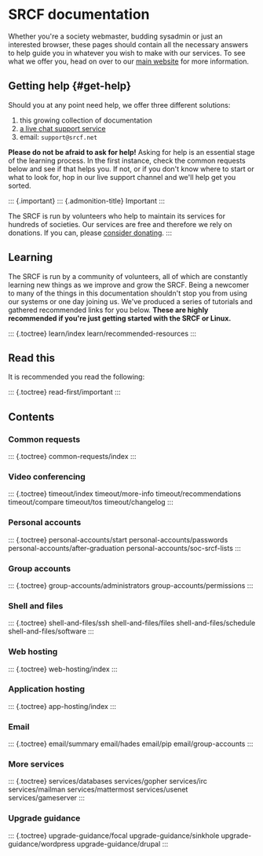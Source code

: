 SRCF documentation
==================

Whether you\'re a society webmaster, budding sysadmin or just an
interested browser, these pages should contain all the necessary answers
to help guide you in whatever you wish to make with our services. To see
what we offer you, head on over to our [main
website](https://www.srcf.net) for more information.

Getting help {#get-help}
------------

Should you at any point need help, we offer three different solutions:

1.  this growing collection of documentation
2.  [a live chat support
    service](https://webchat.srcf.net/?channels=support)
3.  email: `support@srcf.net`

**Please do not be afraid to ask for help!** Asking for help is an
essential stage of the learning process. In the first instance, check
the common requests below and see if that helps you. If not, or if you
don\'t know where to start or what to look for, hop in our live support
channel and we\'ll help get you sorted.

::: {.important}
::: {.admonition-title}
Important
:::

The SRCF is run by volunteers who help to maintain its services for
hundreds of societies. Our services are free and therefore we rely on
donations. If you can, please [consider
donating](https://www.srcf.net/donate).
:::

Learning
--------

The SRCF is run by a community of volunteers, all of which are
constantly learning new things as we improve and grow the SRCF. Being a
newcomer to many of the things in this documentation shouldn\'t stop you
from using our systems or one day joining us. We\'ve produced a series
of tutorials and gathered recommended links for you below. **These are
highly recommended if you\'re just getting started with the SRCF or
Linux.**

::: {.toctree}
learn/index learn/recommended-resources
:::

Read this
---------

It is recommended you read the following:

::: {.toctree}
read-first/important
:::

Contents
--------

### Common requests

::: {.toctree}
common-requests/index
:::

### Video conferencing

::: {.toctree}
timeout/index timeout/more-info timeout/recommendations timeout/compare
timeout/tos timeout/changelog
:::

### Personal accounts

::: {.toctree}
personal-accounts/start personal-accounts/passwords
personal-accounts/after-graduation personal-accounts/soc-srcf-lists
:::

### Group accounts

::: {.toctree}
group-accounts/administrators group-accounts/permissions
:::

### Shell and files

::: {.toctree}
shell-and-files/ssh shell-and-files/files shell-and-files/schedule
shell-and-files/software
:::

### Web hosting

::: {.toctree}
web-hosting/index
:::

### Application hosting

::: {.toctree}
app-hosting/index
:::

### Email

::: {.toctree}
email/summary email/hades email/pip email/group-accounts
:::

### More services

::: {.toctree}
services/databases services/gopher services/irc services/mailman
services/mattermost services/usenet services/gameserver
:::

### Upgrade guidance

::: {.toctree}
upgrade-guidance/focal upgrade-guidance/sinkhole
upgrade-guidance/wordpress upgrade-guidance/drupal
:::
